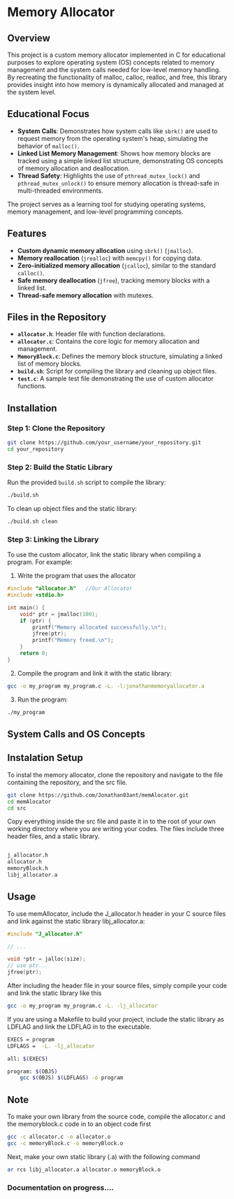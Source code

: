 # Memory Allocator

## Overview
This project is a custom memory allocator implemented in C for educational purposes to explore operating system (OS) concepts related to memory management and the system calls needed for low-level memory handling. By recreating the functionality of malloc, calloc, realloc, and free, this library provides insight into how memory is dynamically allocated and managed at the system level.

## Educational Focus
- **System Calls**: Demonstrates how system calls like `sbrk()` are used to request memory from the operating system's heap, simulating the behavior of `malloc()`.
- **Linked List Memory Management**: Shows how memory blocks are tracked using a simple linked list structure, demonstrating OS concepts of memory allocation and deallocation.
- **Thread Safety**: Highlights the use of `pthread_mutex_lock()` and `pthread_mutex_unlock()` to ensure memory allocation is thread-safe in multi-threaded environments.

The project serves as a learning tool for studying operating systems, memory management, and low-level programming concepts.

## Features

- **Custom dynamic memory allocation** using `sbrk()` (`jmalloc`).
- **Memory reallocation** (`jrealloc`) with `memcpy()` for copying data.
- **Zero-initialized memory allocation** (`jcalloc`), similar to the standard `calloc()`.
- **Safe memory deallocation** (`jfree`), tracking memory blocks with a linked list.
- **Thread-safe memory allocation** with mutexes.

## Files in the Repository

- **`allocator.h`**: Header file with function declarations.
- **`allocator.c`**: Contains the core logic for memory allocation and management.
- **`MemoryBlock.c`**: Defines the memory block structure, simulating a linked list of memory blocks.
- **`build.sh`**: Script for compiling the library and cleaning up object files.
- **`test.c`**: A sample test file demonstrating the use of custom allocator functions.

## Installation

### Step 1: Clone the Repository

```bash
git clone https://github.com/your_username/your_repository.git
cd your_repository
```

### Step 2: Build the Static Library

Run the provided `build.sh` script to compile the library:
```bash
./build.sh
```
To clean up object files and the static library:

```bash
./build.sh clean
```

### Step 3: Linking the Library

To use the custom allocator, link the static library when compiling a program. For example:

1. Write the program that uses the allocator
```c
#include "allocator.h"   //Our Allocator
#include <stdio.h>

int main() {
    void* ptr = jmalloc(100);
    if (ptr) {
        printf("Memory allocated successfully.\n");
        jfree(ptr);
        printf("Memory freed.\n");
    }
    return 0;
}
```

2. Compile the program and link it with the static library:
```bash
gcc -o my_program my_program.c -L. -l:jonathanmemoryallocator.a
```

3. Run the program:
```bash
./my_program
```

## System Calls and OS Concepts







## Instalation Setup
To instal the memory allocator, clone the repository and navigate to the file containing the repository, and the src file.
```bash
git clone https://github.com/Jonathan03ant/memAlocator.git
cd memAlocator
cd src
```

Copy everything inside the src file and paste it in to the root of your own working directory where you are writing your codes. The files include three header files, and a static library.
```bash

j_allocator.h
allocator.h
memoryBlock.h
libj_allocator.a
```
## Usage
To use memAllocator, include the J_allocator.h header in your C source files and link against the static library libj_allocator.a:

```c
#include "J_allocator.h"

// ...

void *ptr = jalloc(size);
// use ptr...
jfree(ptr);
```

After including the header file in your source files, simply compile your code and link the static library like this

```bash
gcc -o my_program my_program.c -L. -lj_allocator
```

If you are using a Makefile to build your project, include the static library as LDFLAG and link the LDFLAG in to the executable.

```bash
EXECS = program 
LDFLAGS =  -L. -lj_allocator

all: $(EXECS)

program: $(OBJS)
	gcc $(OBJS) $(LDFLAGS) -o program
```
## Note
To make your own library from the source code, compile the allocator.c and the memoryblock.c code in to an object code first
```bash
gcc -c allocator.c -o allocator.o
gcc -c memoryBlock.c -o memoryBlock.o
```
Next, make your own static library (.a) with the following command
```bash
ar rcs libj_allocator.a allocator.o memoryBlock.o
```

### Documentation on progress....



  

